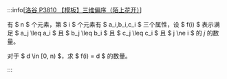 :::info[[洛谷 P3810 【模板】三维偏序（陌上花开）](https://www.luogu.com.cn/problem/P3810)]

有 $ n $ 个元素，第 $ i $ 个元素有 $ a_i,b_i,c_i $ 三个属性，设 $ f(i) $ 表示满足 $ a_j \leq a_i $ 且 $ b_j \leq b_i $ 且 $ c_j \leq c_i $ 且 $ j \ne i $ 的 $j$ 的数量。

对于 $ d \in [0, n) $，求 $ f(i) = d $ 的数量。

:::
